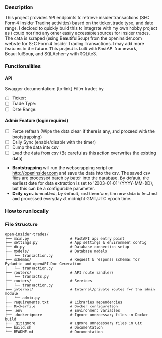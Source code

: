 
### Description
This project provides API endpoints to retrieve insider transactions (SEC Form 4 Insider Trading activities) based on the ticker, trade type, and date range. I decided to quickly build this to integrate with my own hobby project as I could not find any other easily accessible sources for insider trades. The data is scraped (using BeautifulSoup) from the openinsider.com website for SEC Form 4 Insider Trading Transactions. I may add more features in the future. This project is built with FastAPI framework, BeautifulSoup, and SQLAchemy with SQLite3.

### Functionalities

#### API 
Swagger documentation: [to-link]
Filter trades by
- [ ] Ticker: 
- [ ] Trade Type:  
- [ ] Date Range:  

#### Admin Feature (login required)
- [ ] Force refresh (Wipe the data clean if there is any, and proceed with the bootstrapping)
- [ ] Daily Sync (enable/disable with the timer)
- [ ] Dump the data into csv
- [ ] Load the data from csv (Be careful as this action overwrites the existing data)

- **Bootstrapping** will run the webscrapping script on http://openinsider.com and save the data into the csv. The saved csv files are processed batch by batch into the database. By default, the earliest date for data extraction is set to '2003-01-01' (YYYY-MM-DD), but this can be a configurable parameter. 
- **Daily sync** is enabled, by default, and therefore, the new data is fetched and processed everyday at midnight GMT/UTC epoch time. 

### How to run locally


### File Structure
```
open-insider-trades/     
├── main.py                   # FastAPI app entry point 
├── settings.py               # App settings & environment config
├── db.py                     # Database connection setup
├── models/                   # Database models      
│   └── transaction.py        
├── schemas/                  # Request & response schemas for Pydantic and openAPI-Doc Generation  
│   └── transaction.py        
├── routers/                  # API route handlers       
│   └── transacts.py    
├── routers/                  # Services     
│   └── transaction.py         
├── internal/                 # Internal/private routes for the admin module      
│   └── admin.py              
├── requirements.txt          # Libraries Dependencies
├── Dockerfile                # Docker configuration
├── .env                      # Environment variables
├── .dockerignore             # Ignore unnecessary files in Docker build
├── .gitignore                # Ignore unnecessary files in Git
└── build.sh                  # Documentation
└── README.md                 # Documentation
```

